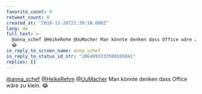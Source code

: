 ```yaml
---
favorite_count: 0
retweet_count: 0
created_at: "2018-11-20T21:39:18.000Z"
lang: de
full_text: >-
  @anna_schef @HeikeRehm @UuMacher Man könnte denken dass Office wäre zu klein.
  😂
in_reply_to_screen_name: anna_schef
in_reply_to_status_id_str: "1064993333586595841"
replies: []
---
```


[@anna_schef](https://twitter.com/anna_schef)
[@HeikeRehm](https://twitter.com/HeikeRehm)
[@UuMacher](https://twitter.com/UuMacher) Man könnte denken dass Office wäre zu
klein. 😂
